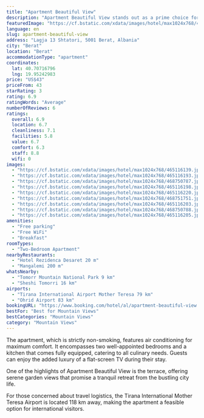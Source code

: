 ```yaml
---
title: "Apartment Beautiful View"
description: "Apartment Beautiful View stands out as a prime choice for travelers seeking comfort and convenience in Berat."
featuredImage: "https://cf.bstatic.com/xdata/images/hotel/max1024x768/465116139.jpg?k=e924f226ea5992fc458bdd89c5a62bdfc5b42cb3d56124baac089d93ddbd6435&o=&hp=1"
language: en
slug: apartment-beautiful-view
address: "Lagja 13 Shtatori, 5001 Berat, Albania"
city: "Berat"
location: "Berat"
accommodationType: "apartment"
coordinates:
  lat: 40.70716796
  lng: 19.95242983
price: "US$43"
priceFrom: 43
starRating: 3
rating: 6.9
ratingWords: "Average"
numberOfReviews: 6
ratings:
  overall: 6.9
  location: 6.7
  cleanliness: 7.1
  facilities: 5.8
  value: 6.7
  comfort: 6.3
  staff: 8.8
  wifi: 0
images:
  - "https://cf.bstatic.com/xdata/images/hotel/max1024x768/465116139.jpg?k=e924f226ea5992fc458bdd89c5a62bdfc5b42cb3d56124baac089d93ddbd6435&o=&hp=1"
  - "https://cf.bstatic.com/xdata/images/hotel/max1024x768/465116193.jpg?k=ddbcc5c5f5f2d40009affceafbe1fac108799d337c75f0afe6cdd55cf60cdabf&o=&hp=1"
  - "https://cf.bstatic.com/xdata/images/hotel/max1024x768/468750787.jpg?k=a16db8fb5dcc663e9d8666ed21631afffb75ce4a245e7b1c6f05ce5bab0bfb14&o=&hp=1"
  - "https://cf.bstatic.com/xdata/images/hotel/max1024x768/465116198.jpg?k=aa2948407a4a633dc9dabf46809e9da1210431a50bacb80a42ff469ddb02cd23&o=&hp=1"
  - "https://cf.bstatic.com/xdata/images/hotel/max1024x768/465116220.jpg?k=96d1043294a7a2b68631665f79ed7f14802cae25bbe77873f1fe86fcfe1e3194&o=&hp=1"
  - "https://cf.bstatic.com/xdata/images/hotel/max1024x768/468751751.jpg?k=d25c8fd8eee2884e9da8a05841dc4cb1b58f9d7cb9d9df992721fb62871c9714&o=&hp=1"
  - "https://cf.bstatic.com/xdata/images/hotel/max1024x768/465116203.jpg?k=8f6808aaac8f76a79e65017181c29b172da497dd9523d59bfd201f4bc49fe648&o=&hp=1"
  - "https://cf.bstatic.com/xdata/images/hotel/max1024x768/468750788.jpg?k=e66c4e1a2102efa35eaacf9e19a9299f00eef747a7baf5067afbd7d1c2c88178&o=&hp=1"
  - "https://cf.bstatic.com/xdata/images/hotel/max1024x768/465116205.jpg?k=a149936ebc4ea6cc81112b76fe08d657bdc3a76a1605b1f42d8e2c6b70c388b2&o=&hp=1"
amenities:
  - "Free parking"
  - "Free WiFi"
  - "Breakfast"
roomTypes:
  - "Two-Bedroom Apartment"
nearbyRestaurants:
  - "Hotel Rezidenca Desaret 20 m"
  - "Mangalemi 200 m"
whatsNearby:
  - "Tomorr Mountain National Park 9 km"
  - "Sheshi Tomorri 16 km"
airports:
  - "Tirana International Airport Mother Teresa 79 km"
  - "Ohrid Airport 83 km"
bookingURL: "https://www.booking.com/hotel/al/apartment-beautiful-view.en-gb.html?aid=8035640"
bestFor: "Best for Mountain Views"
bestCategories: "Mountain Views"
category: "Mountain Views"
---
```


The apartment, which is strictly non-smoking, features air conditioning for maximum comfort. It encompasses two well-appointed bedrooms and a kitchen that comes fully equipped, catering to all culinary needs. Guests can enjoy the added luxury of a flat-screen TV during their stay. 

One of the highlights of Apartment Beautiful View is the terrace, offering serene garden views that promise a tranquil retreat from the bustling city life. 

For those concerned about travel logistics, the Tirana International Mother Teresa Airport is located 118 km away, making the apartment a feasible option for international visitors.
